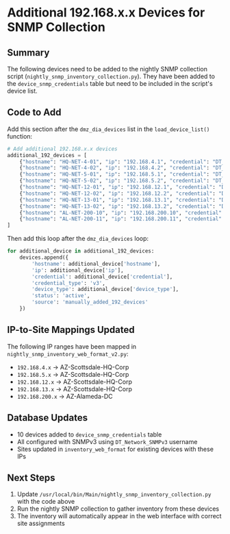 # Additional 192.168.x.x Devices for SNMP Collection

## Summary
The following devices need to be added to the nightly SNMP collection script (`nightly_snmp_inventory_collection.py`). They have been added to the `device_snmp_credentials` table but need to be included in the script's device list.

## Code to Add

Add this section after the `dmz_dia_devices` list in the `load_device_list()` function:

```python
# Add additional 192.168.x.x devices
additional_192_devices = [
    {"hostname": "HQ-NET-4-01", "ip": "192.168.4.1", "credential": "DT_Network_SNMPv3", "device_type": "HQ Network Device"},
    {"hostname": "HQ-NET-4-02", "ip": "192.168.4.2", "credential": "DT_Network_SNMPv3", "device_type": "HQ Network Device"},
    {"hostname": "HQ-NET-5-01", "ip": "192.168.5.1", "credential": "DT_Network_SNMPv3", "device_type": "HQ Network Device"},
    {"hostname": "HQ-NET-5-02", "ip": "192.168.5.2", "credential": "DT_Network_SNMPv3", "device_type": "HQ Network Device"},
    {"hostname": "HQ-NET-12-01", "ip": "192.168.12.1", "credential": "DT_Network_SNMPv3", "device_type": "HQ Network Device"},
    {"hostname": "HQ-NET-12-02", "ip": "192.168.12.2", "credential": "DT_Network_SNMPv3", "device_type": "HQ Network Device"},
    {"hostname": "HQ-NET-13-01", "ip": "192.168.13.1", "credential": "DT_Network_SNMPv3", "device_type": "HQ Network Device"},
    {"hostname": "HQ-NET-13-02", "ip": "192.168.13.2", "credential": "DT_Network_SNMPv3", "device_type": "HQ Network Device"},
    {"hostname": "AL-NET-200-10", "ip": "192.168.200.10", "credential": "DT_Network_SNMPv3", "device_type": "Alameda Network Device"},
    {"hostname": "AL-NET-200-11", "ip": "192.168.200.11", "credential": "DT_Network_SNMPv3", "device_type": "Alameda Network Device"}
]
```

Then add this loop after the `dmz_dia_devices` loop:

```python
for additional_device in additional_192_devices:
    devices.append({
        'hostname': additional_device['hostname'],
        'ip': additional_device['ip'],
        'credential': additional_device['credential'],
        'credential_type': 'v3',
        'device_type': additional_device['device_type'],
        'status': 'active',
        'source': 'manually_added_192_devices'
    })
```

## IP-to-Site Mappings Updated

The following IP ranges have been mapped in `nightly_snmp_inventory_web_format_v2.py`:

- `192.168.4.x` → AZ-Scottsdale-HQ-Corp
- `192.168.5.x` → AZ-Scottsdale-HQ-Corp  
- `192.168.12.x` → AZ-Scottsdale-HQ-Corp
- `192.168.13.x` → AZ-Scottsdale-HQ-Corp
- `192.168.200.x` → AZ-Alameda-DC

## Database Updates

- 10 devices added to `device_snmp_credentials` table
- All configured with SNMPv3 using `DT_Network_SNMPv3` username
- Sites updated in `inventory_web_format` for existing devices with these IPs

## Next Steps

1. Update `/usr/local/bin/Main/nightly_snmp_inventory_collection.py` with the code above
2. Run the nightly SNMP collection to gather inventory from these devices
3. The inventory will automatically appear in the web interface with correct site assignments